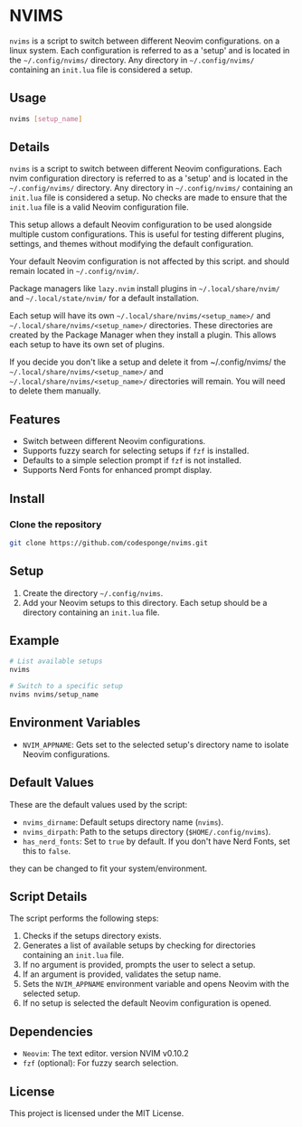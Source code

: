 # NVIMS

`nvims` is a script to switch between different Neovim configurations.
on a linux system. 
Each configuration is referred to as a 'setup' and is located in 
the `~/.config/nvims/` directory. 
Any directory in `~/.config/nvims/` containing 
an `init.lua` file is considered a setup.

## Usage

```sh
nvims [setup_name]
```

## Details

`nvims` is a script to switch between different Neovim configurations. 
Each nvim configuration directory is referred to as a 'setup' and is located in 
the `~/.config/nvims/` directory. Any directory in `~/.config/nvims/` 
containing an `init.lua` file is considered a setup.
No checks are made to ensure that the `init.lua` file is a valid Neovim
configuration file.

This setup allows a default Neovim configuration to be used alongside
multiple custom configurations. This is useful for testing different
plugins, settings, and themes without modifying the default configuration.

Your default Neovim configuration is not affected by this script.
and should remain located in `~/.config/nvim/`.

Package managers like `lazy.nvim` install plugins in `~/.local/share/nvim/`
and `~/.local/state/nvim/` for a default installation.

Each setup will have its own `~/.local/share/nvims/<setup_name>/` 
and `~/.local/share/nvims/<setup_name>/` directories.  These directories
are created by the Package Manager when they install a plugin. 
This allows each setup to have its own set of plugins.

If you decide you don't like a setup and delete it from ~/.config/nvims/
the `~/.local/share/nvims/<setup_name>/` and `~/.local/share/nvims/<setup_name>/`
directories will remain.  You will need to delete them manually.

## Features

- Switch between different Neovim configurations.
- Supports fuzzy search for selecting setups if `fzf` is installed.
- Defaults to a simple selection prompt if `fzf` is not installed.
- Supports Nerd Fonts for enhanced prompt display.
## Install

### Clone the repository
```sh
git clone https://github.com/codesponge/nvims.git
```
## Setup

1. Create the directory `~/.config/nvims`.
2. Add your Neovim setups to this directory.
   Each setup should be a directory containing an `init.lua` file.

## Example

```sh
# List available setups
nvims

# Switch to a specific setup
nvims nvims/setup_name
```

## Environment Variables

- `NVIM_APPNAME`: Gets set to the selected setup's directory name to 
  isolate Neovim configurations.

## Default Values

These are the default values used by the script:

- `nvims_dirname`: Default setups directory name (`nvims`).
- `nvims_dirpath`: Path to the setups directory (`$HOME/.config/nvims`).
- `has_nerd_fonts`: Set to `true` by default. If you don't have Nerd Fonts, set this to `false`.

they can be changed to fit your system/environment.

## Script Details

The script performs the following steps:

1. Checks if the setups directory exists.
2. Generates a list of available setups by checking for directories containing an `init.lua` file.
3. If no argument is provided, prompts the user to select a setup.
4. If an argument is provided, validates the setup name.
5. Sets the `NVIM_APPNAME` environment variable and opens Neovim with the selected setup.
6. If no setup is selected the default Neovim configuration is opened.

## Dependencies
- `Neovim`: The text editor. version NVIM v0.10.2
- `fzf` (optional): For fuzzy search selection.

## License

This project is licensed under the MIT License.

